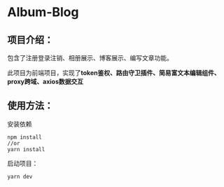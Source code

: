 # Album-Blog
## 项目介绍： 
包含了注册登录注销、相册展示、博客展示、编写文章功能。

此项目为前端项目，实现了**token鉴权、路由守卫插件、简易富文本编辑组件、proxy跨域、axios数据交互**  
## 使用方法：
安装依赖
```
npm install
//or
yarn install
```
启动项目：
```
yarn dev
```



